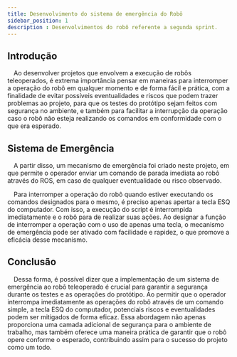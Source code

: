 ```yaml
---
title: Desenvolvimento do sistema de emergência do Robô
sidebar_position: 1
description : Desenvolvimentos do robô referente a segunda sprint.
---
```



## Introdução 

&emsp;Ao desenvolver projetos que envolvem a execução de robôs teleoperados, é extrema importância pensar em maneiras para interromper a operação do robô em qualquer momento e de forma fácil e prática, com a finalidade de evitar possíveis eventualidades e riscos que podem trazer problemas ao projeto, para que os testes do protótipo sejam feitos com segurança no ambiente, e também para facilitar a interrupção da operação caso o robô não esteja realizando os comandos em conformidade com o que era esperado. 

## Sistema de Emergência

&emsp;A partir disso, um mecanismo de emergência foi criado neste projeto, em que permite o operador enviar um comando de parada imediata ao robô através do ROS, em caso de qualquer eventualidade ou risco observado.

<!-- IMAGEM DO ROBÔ INTERROMPRENDO A OPERAÇÃO -->

&emsp;Para interromper a operação do robô quando estiver executando os comandos designados para o mesmo, é preciso apenas apertar a tecla ESQ do computador. Com isso, a execução do script é interrompida imediatamente e o robô para de realizar suas ações. Ao designar a função de interromper a operação com o uso de apenas uma tecla, o mecanismo de emergência pode ser ativado com facilidade e rapidez, o que promove a eficácia desse mecanismo.

<!-- PRINT DA CLI AO USAR O COMANDO -->

## Conclusão

&emsp;Dessa forma, é possível dizer que a implementação de um sistema de emergência ao robô teleoperado é crucial para garantir a segurança durante os testes e as operações do protótipo. Ao permitir que o operador interrompa imediatamente as operações do robô através de um comando simple, a tecla ESQ do computador, potenciais riscos e eventualidades podem ser mitigados de forma eficaz. Essa abordagem não apenas proporciona uma camada adicional de segurança para o ambiente de trabalho, mas também oferece uma maneira prática de garantir que o robô opere conforme o esperado, contribuindo assim para o sucesso do projeto como um todo.